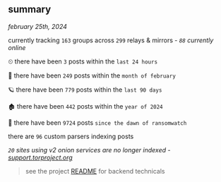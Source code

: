 
## summary
_february 25th, 2024_

currently tracking `163` groups across `299` relays & mirrors - _`88` currently online_

⏲ there have been `3` posts within the `last 24 hours`

🦈 there have been `249` posts within the `month of february`

🪐 there have been `779` posts within the `last 90 days`

🏚 there have been `442` posts within the `year of 2024`

🦕 there have been `9724` posts `since the dawn of ransomwatch`

there are `96` custom parsers indexing posts

_`20` sites using v2 onion services are no longer indexed - [support.torproject.org](https://support.torproject.org/onionservices/v2-deprecation/)_

> see the project [README](https://github.com/joshhighet/ransomwatch#ransomwatch--) for backend technicals
